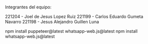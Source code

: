 Integrantes del equipo:

221204 - Joel de Jesus Lopez Ruiz
221199 - Carlos Eduardo Gumeta Navarro
221198 - Jesus Alejandro Guillen Luna



npm install puppeteer@latest whatsapp-web.js@latest
npm install whatsapp-web.js@latest